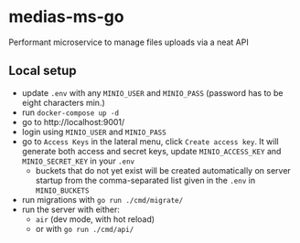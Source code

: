 # medias-ms-go
Performant microservice to manage files uploads via a neat API

## Local setup

- update ``.env`` with any ``MINIO_USER`` and ``MINIO_PASS`` (password has to be eight characters min.)
- run ``docker-compose up -d``
- go to http://localhost:9001/
- login using ``MINIO_USER`` and ``MINIO_PASS``
- go to ``Access Keys`` in the lateral menu, click ``Create access key``. It will generate both access and secret keys, update ``MINIO_ACCESS_KEY`` and ``MINIO_SECRET_KEY`` in your ``.env``
  - buckets that do not yet exist will be created automatically on server startup from the comma-separated list given in the ``.env`` in ``MINIO_BUCKETS``
- run migrations with ``go run ./cmd/migrate/``
- run the server with either:
  - ``air`` (dev mode, with hot reload) 
  - or with ``go run ./cmd/api/``